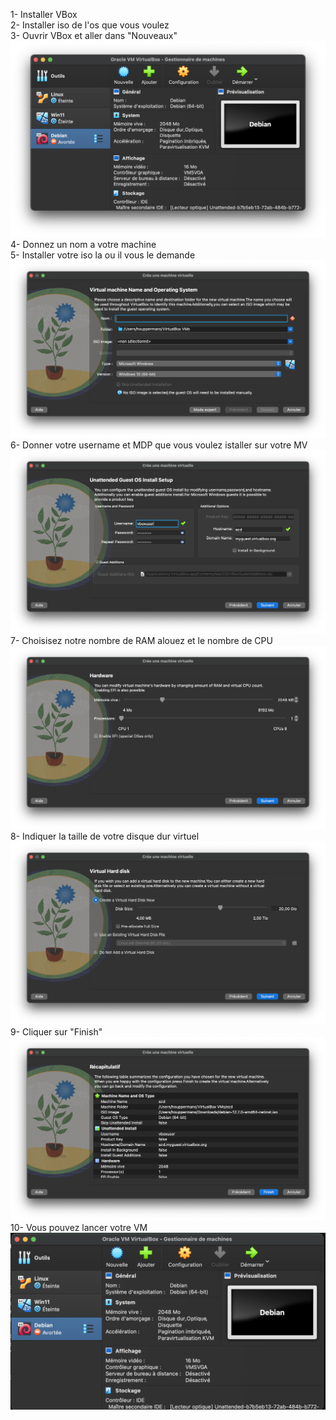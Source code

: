 1- Installer VBox <br>
2- Installer iso de l'os que vous voulez <br>
3- Ouvrir VBox et aller dans "Nouveaux"<br>
<img src="./Fichier10.png" alt="10" /> <br>
4- Donnez un nom a votre machine <br>
5- Installer votre iso la ou il vous le demande <br>
<img src="./Fichier3.png" alt="3" />
6- Donner votre username et MDP que vous voulez istaller sur votre MV <br>
<img src="./Fichier5.png" alt="5" />
7- Choisisez notre nombre de RAM alouez et le nombre de CPU <br>
<img src="./Fichier6.png" alt="6" />
8- Indiquer la taille de votre disque dur virtuel <br>
<img src="./Fichier7.png" alt="7" />
9- Cliquer sur "Finish" <br>
<img src="./Fichier8.png" alt="8" />
10- Vous pouvez lancer votre VM <br>
<img src="./Fichier1.png" alt="1" />


